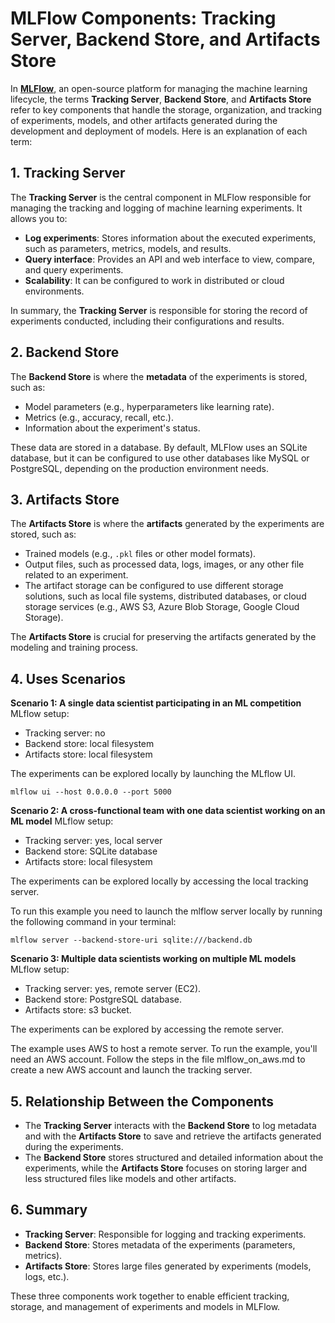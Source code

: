 # MLFlow Components: Tracking Server, Backend Store, and Artifacts Store

In **[MLFlow](https://mlflow.org/docs/latest/index.html#)**, an open-source platform for managing the machine learning lifecycle, the terms **Tracking Server**, **Backend Store**, and **Artifacts Store** refer to key components that handle the storage, organization, and tracking of experiments, models, and other artifacts generated during the development and deployment of models. Here is an explanation of each term:

## 1. **Tracking Server**
The **Tracking Server** is the central component in MLFlow responsible for managing the tracking and logging of machine learning experiments. It allows you to:

- **Log experiments**: Stores information about the executed experiments, such as parameters, metrics, models, and results.
- **Query interface**: Provides an API and web interface to view, compare, and query experiments.
- **Scalability**: It can be configured to work in distributed or cloud environments.

In summary, the **Tracking Server** is responsible for storing the record of experiments conducted, including their configurations and results.

## 2. **Backend Store**
The **Backend Store** is where the **metadata** of the experiments is stored, such as:

- Model parameters (e.g., hyperparameters like learning rate).
- Metrics (e.g., accuracy, recall, etc.).
- Information about the experiment's status.

These data are stored in a database. By default, MLFlow uses an SQLite database, but it can be configured to use other databases like MySQL or PostgreSQL, depending on the production environment needs.

## 3. **Artifacts Store**
The **Artifacts Store** is where the **artifacts** generated by the experiments are stored, such as:

- Trained models (e.g., `.pkl` files or other model formats).
- Output files, such as processed data, logs, images, or any other file related to an experiment.
- The artifact storage can be configured to use different storage solutions, such as local file systems, distributed databases, or cloud storage services (e.g., AWS S3, Azure Blob Storage, Google Cloud Storage).

The **Artifacts Store** is crucial for preserving the artifacts generated by the modeling and training process.

## 4. **Uses Scenarios**
**Scenario 1: A single data scientist participating in an ML competition**
MLflow setup:
- Tracking server: no
- Backend store: local filesystem
- Artifacts store: local filesystem
  
The experiments can be explored locally by launching the MLflow UI.

```
mlflow ui --host 0.0.0.0 --port 5000
```

**Scenario 2: A cross-functional team with one data scientist working on an ML model**
MLflow setup:
- Tracking server: yes, local server
- Backend store: SQLite database
- Artifacts store: local filesystem

The experiments can be explored locally by accessing the local tracking server.

To run this example you need to launch the mlflow server locally by running the following command in your terminal:
```
mlflow server --backend-store-uri sqlite:///backend.db
```

**Scenario 3: Multiple data scientists working on multiple ML models**
MLflow setup:
- Tracking server: yes, remote server (EC2).
- Backend store: PostgreSQL database.
- Artifacts store: s3 bucket.
  
The experiments can be explored by accessing the remote server.

The example uses AWS to host a remote server. To run the example, you'll need an AWS account. Follow the steps in the file mlflow_on_aws.md to create a new AWS account and launch the tracking server.

## 5. Relationship Between the Components
- The **Tracking Server** interacts with the **Backend Store** to log metadata and with the **Artifacts Store** to save and retrieve the artifacts generated during the experiments.
- The **Backend Store** stores structured and detailed information about the experiments, while the **Artifacts Store** focuses on storing larger and less structured files like models and other artifacts.

## 6. Summary
- **Tracking Server**: Responsible for logging and tracking experiments.
- **Backend Store**: Stores metadata of the experiments (parameters, metrics).
- **Artifacts Store**: Stores large files generated by experiments (models, logs, etc.).

These three components work together to enable efficient tracking, storage, and management of experiments and models in MLFlow.
